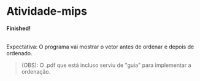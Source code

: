 # Atividade-mips
**Finished!**

<br> Expectativa: O programa vai mostrar o vetor antes de ordenar e depois de ordenado.

> (OBS): O .pdf que está incluso serviu de "guia" para implementar a ordenação.
